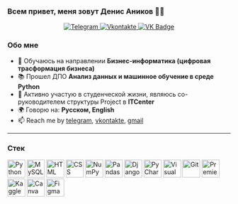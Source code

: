 ### Всем привет, меня зовут Денис Аников 🙋‍♂️

<div id="socials" align="center">
  <a href="https://t.me/akinovdesin">
    <img src="https://img.shields.io/badge/Telegram-blue?style=for-the-badge&logo=telegram&logoColor=white" alt="Telegram"/>
  </a>
  <a href="https://vk.com/akinovdeniska">
    <img src="https://img.shields.io/badge/vkontakte-blue?style=for-the-badge&logo=vk&logoColor=white" alt="Vkontakte"/>
  </a>
  <a href="mailto:daanikov@gmail.com">
    <img src="https://img.shields.io/badge/Gmail-red?style=for-the-badge&logo=gmail&logoColor=white" alt="VK Badge"/>
  </a>
</div>

### Обо мне
- 👷 Обучаюсь на направлении **Бизнес-информатика (цифровая трасформация бизнеса)** 
- 📚 Прошел ДПО **Анализ данных и машинное обучение в среде Python**
- 🏫 Активно участую в студенческой жизни, являюсь со-руководителем структуры Project в **ITCenter**
- 🌍 Говорю на: **Русском, English**
- 📫 Reach me by [telegram](https://t.me/akinovdesin), [vkontakte](https://vk.com/akinovdeniska), [gmail](mailto:daanikov@gmail.com")

---
          
### Стек

<img src="https://cdn.jsdelivr.net/gh/devicons/devicon/icons/python/python-original.svg" title="Python" width="40" height="40"/> <img src="https://cdn.jsdelivr.net/gh/devicons/devicon/icons/mysql/mysql-original.svg" title="MySQL" width="40" height="40"/> <img 
src="https://cdn.jsdelivr.net/gh/devicons/devicon/icons/html5/html5-original.svg" title="HTML" width="40" height="40"/> <img src="https://cdn.jsdelivr.net/gh/devicons/devicon/icons/css3/css3-original.svg" title="CSS" width="40" height="40"/> <img src="https://cdn.jsdelivr.net/gh/devicons/devicon/icons/numpy/numpy-original.svg" title="NumPy" width="40" height="40"/> <img src="https://cdn.jsdelivr.net/gh/devicons/devicon/icons/pandas/pandas-original.svg" title="Pandas" width="40" height="40"/> <img src="https://profilinator.rishav.dev/skills-assets/django-original.svg" title="Django" width="40" height="40"/> <img src="https://cdn.jsdelivr.net/gh/devicons/devicon/icons/pycharm/pycharm-original.svg" title="PyCharm" width="40" height="40"/> <img src="https://cdn.jsdelivr.net/gh/devicons/devicon/icons/visualstudio/visualstudio-plain.svg" title="Visual" width="40" height="40"/> <img src="https://profilinator.rishav.dev/skills-assets/git-scm-icon.svg" title ="Git" width="40" height="40"/> <img src="https://profilinator.rishav.dev/skills-assets/adobepremierepro.png" title="Premier Pro" width="40" height="40"/> <img scr="https://github.com/devicons/devicon/blob/v2.15.1/icons/kaggle/kaggle-original-wordmark.svg" title = "Kaggle" width="40" height="40"/> <img
src="https://cdn.jsdelivr.net/gh/devicons/devicon/icons/canva/canva-original.svg" title="Canva" width="40" height="40"/> <img src="https://profilinator.rishav.dev/skills-assets/figma-icon.svg" title="Figma" width="40" height="40"/>


